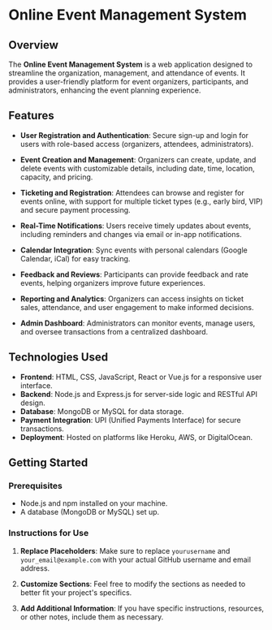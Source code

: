 # Online Event Management System

## Overview

The **Online Event Management System** is a web application designed to streamline the organization, management, and attendance of events. It provides a user-friendly platform for event organizers, participants, and administrators, enhancing the event planning experience.

## Features

- **User Registration and Authentication**: Secure sign-up and login for users with role-based access (organizers, attendees, administrators).
  
- **Event Creation and Management**: Organizers can create, update, and delete events with customizable details, including date, time, location, capacity, and pricing.

- **Ticketing and Registration**: Attendees can browse and register for events online, with support for multiple ticket types (e.g., early bird, VIP) and secure payment processing.

- **Real-Time Notifications**: Users receive timely updates about events, including reminders and changes via email or in-app notifications.

- **Calendar Integration**: Sync events with personal calendars (Google Calendar, iCal) for easy tracking.

- **Feedback and Reviews**: Participants can provide feedback and rate events, helping organizers improve future experiences.

- **Reporting and Analytics**: Organizers can access insights on ticket sales, attendance, and user engagement to make informed decisions.

- **Admin Dashboard**: Administrators can monitor events, manage users, and oversee transactions from a centralized dashboard.

## Technologies Used

- **Frontend**: HTML, CSS, JavaScript, React or Vue.js for a responsive user interface.
- **Backend**: Node.js and Express.js for server-side logic and RESTful API design.
- **Database**: MongoDB or MySQL for data storage.
- **Payment Integration**: UPI (Unified Payments Interface) for secure transactions.
- **Deployment**: Hosted on platforms like Heroku, AWS, or DigitalOcean.

## Getting Started

### Prerequisites

- Node.js and npm installed on your machine.
- A database (MongoDB or MySQL) set up.

### Instructions for Use

1. **Replace Placeholders**: Make sure to replace `yourusername` and `your_email@example.com` with your actual GitHub username and email address.

2. **Customize Sections**: Feel free to modify the sections as needed to better fit your project's specifics.

3. **Add Additional Information**: If you have specific instructions, resources, or other notes, include them as necessary.
